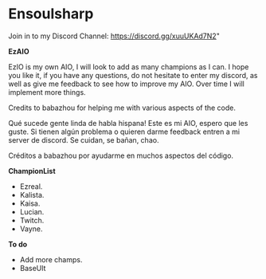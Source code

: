 # Ensoulsharp

Join in to my Discord Channel: https://discord.gg/xuuUKAd7N2"

**EzAIO**

EzIO is my own AIO, I will look to add as many champions as I can. I hope you like it, if you have any questions, do not hesitate to enter my discord, as well as give me feedback to see how to improve my AIO.
Over time I will implement more things.

Credits to babazhou for helping me with various aspects of the code.

Qué sucede gente linda de habla hispana! Este es mi AIO, espero que les guste. Si tienen algún problema o quieren darme feedback entren a mi server de discord. Se cuidan, se bañan, chao.

Créditos a babazhou por ayudarme en muchos aspectos del código.

**ChampionList**

- Ezreal.
- Kalista.
- Kaisa.
- Lucian.
- Twitch.
- Vayne.

**To do**

- Add more champs.
- BaseUlt


